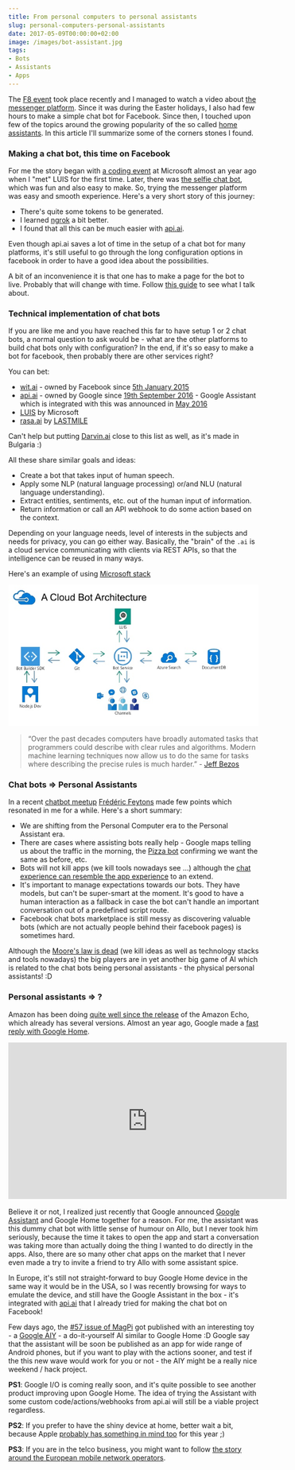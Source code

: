 ```yaml
---
title: From personal computers to personal assistants
slug: personal-computers-personal-assistants
date: 2017-05-09T00:00:00+02:00
image: /images/bot-assistant.jpg
tags:
- Bots
- Assistants
- Apps
---
```


The [F8 event](https://www.fbf8.com/) took place recently and I managed to watch a video about
[the messenger platform](https://developers.facebook.com/docs/messenger-platform). Since it was during the Easter holidays, I also had few hours to make a simple chat bot for Facebook. Since then, I touched upon few of the topics around
the growing popularity of the so called [home assistants](http://www.crn.com/slide-shows/components-peripherals/300083432/10-cool-smart-home-assistants-at-ces-2017.htm). In this article I'll summarize some of the corners stones I found.

### Making a chat bot, this time on Facebook

For me the story began with [a coding event](/coding-battle-microsoft-innovation-center)
at Microsoft almost an year ago when I "met" LUIS for the first time. Later, there was [the selfie chat bot](https://chatbotslife.com/building-a-chat-bot-who-understands-emotions-though-your-selfies-e9fa7cc4b627), which was fun and also easy to make. So, trying the messenger platform was easy and smooth experience. Here's a very short story of this journey:

- There's quite some tokens to be generated.
- I learned [ngrok](https://ngrok.com/) a bit better.
- I found that all this can be much easier with [api.ai](https://api.ai/).

Even though api.ai saves a lot of time in the setup of a chat bot for many platforms, it's still useful to go through the long configuration options in facebook in order to have a good idea about the possibilities.

A bit of an inconvenience it is that one has to make a page for the bot to live. Probably that will change with time. Follow [this guide](https://developers.facebook.com/docs/messenger-platform/guides/quick-start) to see what I talk about.

### Technical implementation of chat bots

If you are like me and you have reached this far to have setup 1 or 2 chat bots, a normal question to ask would be - what are the other platforms to build chat bots only with configuration? In the end, if it's so easy to make a bot for facebook, then probably there are other services right?

You can bet:

- [wit.ai](https://wit.ai/) - owned by Facebook since [5th January 2015](https://www.crunchbase.com/organization/wit-ai#/entity)
- [api.ai](https://api.ai/) - owned by Google since [19th September 2016](https://www.crunchbase.com/organization/api-ai#/entity) - Google Assistant which is integrated with this was announced in [May 2016](https://en.wikipedia.org/wiki/Google_Assistant)
- [LUIS](https://www.luis.ai/home/index) by Microsoft
- [rasa.ai](https://rasa.ai/) by [LASTMILE](https://golastmile.com/)

Can't help but putting [Darvin.ai](https://darvin.ai/) close to this list as well, as it's made in Bulgaria :)

All these share similar goals and ideas:

- Create a bot that takes input of human speech.
- Apply some NLP (natural language processing) or/and NLU (natural language understanding).
- Extract entities, sentiments, etc. out of the human input of information.
- Return information or call an API webhook to do some action based on the context.

Depending on your language needs, level of interests in the subjects and needs for privacy, you can go either way. Basically, the "brain" of the `.ai` is a cloud service communicating with clients via REST APIs, so that the intelligence can be reused in many ways.

Here's an example of using [Microsoft stack](https://www.slideshare.net/PaulPrae/azure-as-a-chatbot-service-from-purpose-to-production-with-a-cloud-bot-architecture)

![Chat bot cloud architecture](/images/cloud-bot-architecture.jpg)

> “Over the past decades computers have broadly automated tasks that programmers could describe with clear rules and algorithms. Modern machine learning techniques now allow us to do the same for tasks where describing the precise rules is much harder.” - [Jeff Bezos](https://futurism.com/amazon-ceo-perfectly-explains-ai-just-two-sentences/)

### Chat bots => Personal Assistants

In a recent [chatbot meetup](https://www.meetup.com/Brussels-chatbot-Meetup/events/238677762/) [Frédéric Feytons](https://www.meetup.com/Brussels-chatbot-Meetup/members/224607756/) made few points which resonated in me for a while. Here's a short summary:

- We are shifting from
the Personal Computer era to the Personal Assistant era.
- There are cases where assisting bots really help - Google maps telling us about the traffic in the morning, the [Pizza bot](https://chatbotsmagazine.com/5-use-cases-where-building-a-bot-makes-sense-c1bd3aab13db) confirming we want the same as before, etc.  
- Bots will not kill apps (we kill tools nowadays see ...) although the [chat experience can resemble the app experience](http://marketingland.com/facebook-messenger-adds-option-chat-bots-avoid-chatting-208255) to an extend.
- It's important to manage expectations towards our bots. They have models, but can't be super-smart at the moment. It's good to have a human interaction as a fallback in case the bot can't handle an important conversation out of a predefined script route.
- Facebook chat bots marketplace is still messy as discovering valuable bots (which are not actually people behind their facebook pages) is sometimes hard.

Although the [Moore's law is dead](https://www.technologyreview.com/s/601441/moores-law-is-dead-now-what/) (we kill ideas as well as technology stacks and tools nowadays) the big players are in yet another big game of AI which is related to the chat bots being personal assistants - the physical personal assistants! :D

### Personal assistants => ?

Amazon has been doing [quite well since the release](http://uk.businessinsider.com/amazon-echo-sales-figures-stats-chart-2016-12?r=US&IR=T) of the Amazon Echo, which already has several versions. Almost an year ago, Google made a [fast reply with Google Home](https://www.cnet.com/news/google-home-vs-amazon-echo/).

<iframe width="560" height="315" src="https://www.youtube.com/embed/2KpLHdAURGo?rel=0&amp;showinfo=0" frameborder="0" allowfullscreen></iframe>

Believe it or not, I realized just recently that Google announced [Google Assistant](https://assistant.google.com/) and Google Home together for a reason. For me, the assistant was this dummy chat bot with little sense of humour on Allo, but I never took him seriously, because the time it takes to open the app and start a conversation was taking more than actually doing the thing I wanted to do directly in the apps. Also, there are so many other chat apps on the market that I never even made a try to invite a friend to try Allo with some assistant spice.

In Europe, it's still not straight-forward to buy Google Home device in the same way it would be in the USA, so I was recently browsing for ways to emulate the device, and still have the Google Assistant in the box - it's integrated with [api.ai](https://developers.google.com/actions/) that I already tried for making the chat bot on Facebook!

Few days ago, the [#57 issue of MagPi](https://www.raspberrypi.org/magpi/find-the-magpi-57/) got published with an interesting toy - a [Google AIY](https://aiyprojects.withgoogle.com/) - a do-it-yourself AI similar to Google Home :D
Google say that the assistant will be soon be published as an app for wide range of Android phones, but if you want to play with the actions sooner, and test if the this new wave would work for you or not - the AIY might be a really nice weekend / hack project.

__PS1__: Google I/O is coming really soon, and it's quite possible to see another product improving upon Google Home. The idea of trying the Assistant with some custom code/actions/webhooks from api.ai will still be a viable project regardless.

__PS2__: If you prefer to have the shiny device at home, better wait a bit, because Apple [probably has something in mind too](https://www.cnet.com/news/apple-exec-mocks-google-home-and-amazon-echo/) for this year ;)

__PS3__: If you are in the telco business, you might want to follow [the story around the European mobile network operators](https://www.bloomberg.com/news/articles/2017-04-20/european-telcos-team-up-to-take-ai-fight-to-google-amazon).
